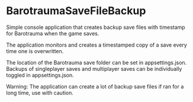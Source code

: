 # BarotraumaSaveFileBackup
Simple console application that creates backup save files with timestamp for Barotrauma when the game saves.

The application monitors and creates a timestamped copy of a save every time one is overwritten.

The location of the Barotrauma save folder can be set in appsettings.json.
Backups of singleplayer saves and multiplayer saves can be individually toggled in appsettings.json.

Warning:
The application can create a lot of backup save files if ran for a long time, use with caution.
